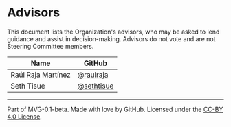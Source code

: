 # Advisors

This document lists the Organization's advisors, who may be asked to lend guidance and assist in decision-making. Advisors do not vote and are not Steering Committee members.


| **Name**           | **GitHub**                                 |
|--------------------|--------------------------------------------|
| Raúl Raja Martínez | [@raulraja](https://github.com/raulraja)   |
| Seth Tisue         | [@sethtisue](https://github.com/sethtisue) |

---
Part of MVG-0.1-beta.
Made with love by GitHub. Licensed under the [CC-BY 4.0 License](https://creativecommons.org/licenses/by-sa/4.0/).
